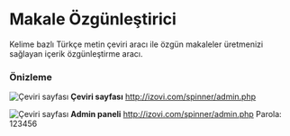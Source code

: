 # Makale Özgünleştirici
Kelime bazlı Türkçe metin çeviri aracı ile özgün makaleler üretmenizi sağlayan içerik özgünleştirme aracı.

### Önizleme
![Çeviri sayfası](http://izovi.com/spinner/homepage.png)
**Çeviri sayfası**
http://izovi.com/spinner/admin.php

![Çeviri sayfası](http://izovi.com/spinner/adminpage.png)
**Admin paneli**
http://izovi.com/spinner/admin.php
Parola: 123456


